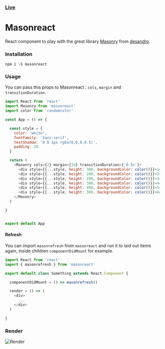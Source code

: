 ### [Live](https://xeonys.github.io/react-showroom/#grid)

# Masonreact

React component to play with the great library [Masonry](https://github.com/desandro/masonry) from [desandro](https://github.com/desandro).


### Installation

```
npm i -S masonreact
```

### Usage

You can pass this props to Masonreact : `cols`, `margin` and `transitionDuration`.


```js
import React from 'react'
import Masonry from 'masonreact'
import color from 'randomcolor'

const App = () => {

  const style = {
    color: 'white',
    fontFamily: 'Sans-serif',
    textShadow: '0 0 2px rgba(0,0,0,0.5)',
    padding: 20
  }

  return (
    <Masonry cols={2} margin={10} transitionDuration={'0.5s'}>
      <div style={{...style, height: 300, backgroundColor: color()}}>1</div>
      <div style={{...style, height: 200, backgroundColor: color()}}>2</div>
      <div style={{...style, height: 200, backgroundColor: color()}}>3</div>
      <div style={{...style, height: 300, backgroundColor: color()}}>4</div>
      <div style={{...style, height: 400, backgroundColor: color()}}>5</div>
      <div style={{...style, height: 300, backgroundColor: color()}}>6</div>
    </Masonry>
  )

}


export default App
```

#### Refresh

You can import `masonrefresh` from `masonreact` and run it to laid out items again, inside children `componentDidMount` for example.

```js
import React from 'react'
import { masonrefresh } from 'masonreact'

export default class Something extends React.Component {

  componentDidMount = () => masonrefresh()

  render = () => (
    <div>
      ...
    </div>
  )

}

```

### Render

![Render](https://github.com/inextensodigital/masonreact/blob/master/render.png)
